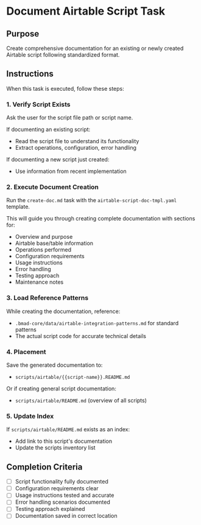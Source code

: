 <!-- Powered by BMAD™ Core -->

# Document Airtable Script Task

## Purpose

Create comprehensive documentation for an existing or newly created Airtable script following standardized format.

## Instructions

When this task is executed, follow these steps:

### 1. Verify Script Exists

Ask the user for the script file path or script name.

If documenting an existing script:
- Read the script file to understand its functionality
- Extract operations, configuration, error handling

If documenting a new script just created:
- Use information from recent implementation

### 2. Execute Document Creation

Run the `create-doc.md` task with the `airtable-script-doc-tmpl.yaml` template.

This will guide you through creating complete documentation with sections for:
- Overview and purpose
- Airtable base/table information
- Operations performed
- Configuration requirements
- Usage instructions
- Error handling
- Testing approach
- Maintenance notes

### 3. Load Reference Patterns

While creating the documentation, reference:
- `.bmad-core/data/airtable-integration-patterns.md` for standard patterns
- The actual script code for accurate technical details

### 4. Placement

Save the generated documentation to:
- `scripts/airtable/{{script-name}}.README.md`

Or if creating general script documentation:
- `scripts/airtable/README.md` (overview of all scripts)

### 5. Update Index

If `scripts/airtable/README.md` exists as an index:
- Add link to this script's documentation
- Update the scripts inventory list

## Completion Criteria

- [ ] Script functionality fully documented
- [ ] Configuration requirements clear
- [ ] Usage instructions tested and accurate
- [ ] Error handling scenarios documented
- [ ] Testing approach explained
- [ ] Documentation saved in correct location

